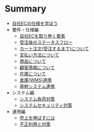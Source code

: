 # Summary

* [自社ECの仕様を学ぼう](Readme.md)
* 要件・仕様編
    - [自社ECを取り巻く要素](specs/EC.md)
    - [受注後のステータスフロー](specs/OrderStatus.md)
    - [カート注文(受注するまで)について](specs/Order.md)
    - [支払い方法について](specs/Payment.md)
    - [商品について](specs/Product.md)
    - [顧客情報について](specs/Customer.md)
    - [在庫について](specs/Stock.md)
    - [倉庫(WMS)連携](specs/WMS.md)
    - [基幹システム連携](specs/Federation.md)
* システム編
    - [システム負荷対策](specs/SystemLoad.md)
    - [システムセキュリティ対策](specs/Seurity.md)
* 運用編
    - [売上を伸ばすには](specs/Promotion.md)
    - [不正利用と対策](specs/UnauthorizedUse.md)
